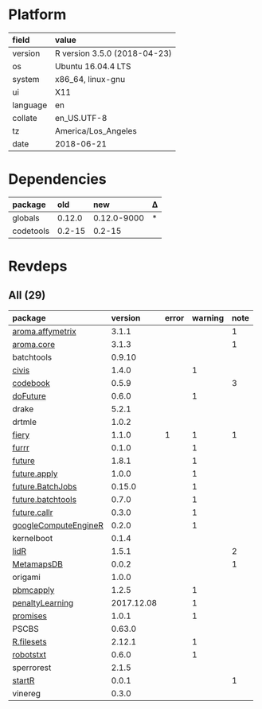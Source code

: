 # Platform

|field    |value                        |
|:--------|:----------------------------|
|version  |R version 3.5.0 (2018-04-23) |
|os       |Ubuntu 16.04.4 LTS           |
|system   |x86_64, linux-gnu            |
|ui       |X11                          |
|language |en                           |
|collate  |en_US.UTF-8                  |
|tz       |America/Los_Angeles          |
|date     |2018-06-21                   |

# Dependencies

|package   |old    |new         |Δ  |
|:---------|:------|:-----------|:--|
|globals   |0.12.0 |0.12.0-9000 |*  |
|codetools |0.2-15 |0.2-15      |   |

# Revdeps

## All (29)

|package                                                  |version    |error |warning |note |
|:--------------------------------------------------------|:----------|:-----|:-------|:----|
|[aroma.affymetrix](problems.md#aromaaffymetrix)          |3.1.1      |      |        |1    |
|[aroma.core](problems.md#aromacore)                      |3.1.3      |      |        |1    |
|batchtools                                               |0.9.10     |      |        |     |
|[civis](problems.md#civis)                               |1.4.0      |      |1       |     |
|[codebook](problems.md#codebook)                         |0.5.9      |      |        |3    |
|[doFuture](problems.md#dofuture)                         |0.6.0      |      |1       |     |
|drake                                                    |5.2.1      |      |        |     |
|drtmle                                                   |1.0.2      |      |        |     |
|[fiery](problems.md#fiery)                               |1.1.0      |1     |1       |1    |
|[furrr](problems.md#furrr)                               |0.1.0      |      |1       |     |
|[future](problems.md#future)                             |1.8.1      |      |1       |     |
|[future.apply](problems.md#futureapply)                  |1.0.0      |      |1       |     |
|[future.BatchJobs](problems.md#futurebatchjobs)          |0.15.0     |      |1       |     |
|[future.batchtools](problems.md#futurebatchtools)        |0.7.0      |      |1       |     |
|[future.callr](problems.md#futurecallr)                  |0.3.0      |      |1       |     |
|[googleComputeEngineR](problems.md#googlecomputeenginer) |0.2.0      |      |1       |     |
|kernelboot                                               |0.1.4      |      |        |     |
|[lidR](problems.md#lidr)                                 |1.5.1      |      |        |2    |
|[MetamapsDB](problems.md#metamapsdb)                     |0.0.2      |      |        |1    |
|origami                                                  |1.0.0      |      |        |     |
|[pbmcapply](problems.md#pbmcapply)                       |1.2.5      |      |1       |     |
|[penaltyLearning](problems.md#penaltylearning)           |2017.12.08 |      |1       |     |
|[promises](problems.md#promises)                         |1.0.1      |      |1       |     |
|PSCBS                                                    |0.63.0     |      |        |     |
|[R.filesets](problems.md#rfilesets)                      |2.12.1     |      |1       |     |
|[robotstxt](problems.md#robotstxt)                       |0.6.0      |      |1       |     |
|sperrorest                                               |2.1.5      |      |        |     |
|[startR](problems.md#startr)                             |0.0.1      |      |        |1    |
|vinereg                                                  |0.3.0      |      |        |     |

